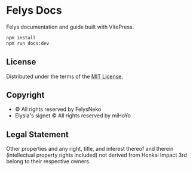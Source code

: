 # Felys Docs

Felys documentation and guide built with VitePress.

```sh
npm install
npm run docs:dev
```

## License

Distributed under the terms of the [MIT License](https://github.com/felys-lang/felys-docs/blob/main/LICENSE).

## Copyright

- © All rights reserved by FelysNeko
- Elysia's signet © All rights reserved by miHoYo

## Legal Statement

Other properties and any right, title, and interest thereof and therein (intellectual property rights included) not derived from Honkai Impact 3rd belong to their respective owners.

